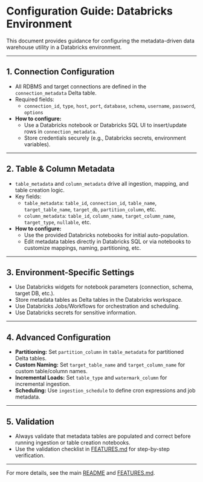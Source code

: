 # Configuration Guide: Databricks Environment

This document provides guidance for configuring the metadata-driven data warehouse utility in a Databricks environment.

---

## 1. Connection Configuration
- All RDBMS and target connections are defined in the `connection_metadata` Delta table.
- Required fields:
  - `connection_id`, `type`, `host`, `port`, `database`, `schema`, `username`, `password`, `options`
- **How to configure:**
  - Use a Databricks notebook or Databricks SQL UI to insert/update rows in `connection_metadata`.
  - Store credentials securely (e.g., Databricks secrets, environment variables).

---

## 2. Table & Column Metadata
- `table_metadata` and `column_metadata` drive all ingestion, mapping, and table creation logic.
- Key fields:
  - `table_metadata`: `table_id`, `connection_id`, `table_name`, `target_table_name`, `target_db`, `partition_column`, etc.
  - `column_metadata`: `table_id`, `column_name`, `target_column_name`, `target_type`, `nullable`, etc.
- **How to configure:**
  - Use the provided Databricks notebooks for initial auto-population.
  - Edit metadata tables directly in Databricks SQL or via notebooks to customize mappings, naming, partitioning, etc.

---

## 3. Environment-Specific Settings
- Use Databricks widgets for notebook parameters (connection, schema, target DB, etc.).
- Store metadata tables as Delta tables in the Databricks workspace.
- Use Databricks Jobs/Workflows for orchestration and scheduling.
- Use Databricks secrets for sensitive information.

---

## 4. Advanced Configuration
- **Partitioning:** Set `partition_column` in `table_metadata` for partitioned Delta tables.
- **Custom Naming:** Set `target_table_name` and `target_column_name` for custom table/column names.
- **Incremental Loads:** Set `table_type` and `watermark_column` for incremental ingestion.
- **Scheduling:** Use `ingestion_schedule` to define cron expressions and job metadata.

---

## 5. Validation
- Always validate that metadata tables are populated and correct before running ingestion or table creation notebooks.
- Use the validation checklist in [FEATURES.md](../FEATURES.md) for step-by-step verification.

---

For more details, see the main [README](../README.md) and [FEATURES.md](../FEATURES.md).